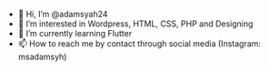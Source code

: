 - 👋 Hi, I’m @adamsyah24
- 👀 I’m interested in Wordpress, HTML, CSS, PHP and Designing
- 🌱 I’m currently learning Flutter
- 📫 How to reach me by contact through social media (Instagram: msadamsyh)

<!---
adamsyah24/adamsyah24 is a ✨ special ✨ repository because its `README.md` (this file) appears on your GitHub profile.
You can click the Preview link to take a look at your changes.
--->
